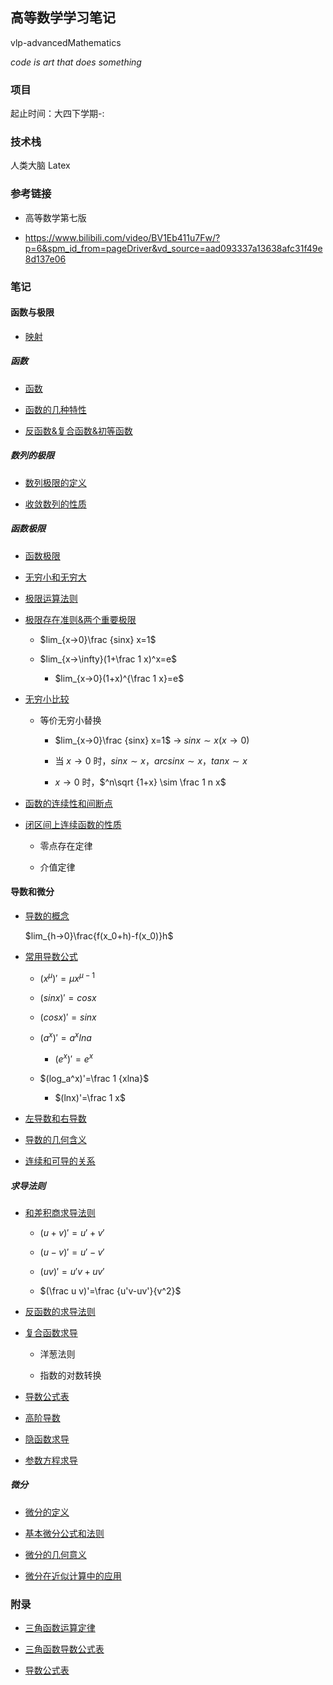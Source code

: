 ## 高等数学学习笔记

vlp-advancedMathematics

_code is art that does something_

### 项目

起止时间：大四下学期-:

### 技术栈

人类大脑 Latex

### 参考链接

* 高等数学第七版

* https://www.bilibili.com/video/BV1Eb411u7Fw/?p=6&spm_id_from=pageDriver&vd_source=aad093337a13638afc31f49e8d137e06

### 笔记

#### 函数与极限

* [映射](./notes/函数与极限/映射.md)

##### 函数

* [函数](./notes/函数与极限/函数.md)

* [函数的几种特性](./notes/函数与极限/函数的几种特性.md)

* [反函数&复合函数&初等函数](./notes/函数与极限/反函数复合函数初等函数.md)

##### 数列的极限

* [数列极限的定义](./notes/函数与极限/数列极限的定义.md)

* [收敛数列的性质](./notes/函数与极限/收敛数列性质.md)

##### 函数极限

* [函数极限](./notes/函数与极限/函数极限.md)

* [无穷小和无穷大](./notes/函数与极限/无穷小和无穷大.md)

* [极限运算法则](./notes/函数与极限/极限运算法则.md)

* [极限存在准则&两个重要极限](./notes/函数与极限/极限存在准则&两个重要极限.md)

    * $lim_{x→0}\frac {sinx} x=1$

    * $lim_{x→\infty}(1+\frac 1 x)^x=e$

        * $lim_{x→0}(1+x)^{\frac 1 x}=e$

* [无穷小比较](./notes/函数与极限/无穷小的比较.md)

    * 等价无穷小替换

        * $lim_{x→0}\frac {sinx} x=1$ → $sinx \sim x(x→0)$

        * 当 $x→0$ 时，$sinx \sim x$，$arcsinx \sim x$，$tanx \sim x$

        * $x→0$ 时，$^n\sqrt {1+x} \sim \frac 1 n x$

* [函数的连续性和间断点](./notes/函数与极限/函数的连续性和断点.md)

* [闭区间上连续函数的性质](./notes/函数与极限/闭区间上连续函数的性质.md)

    * 零点存在定律

    * 介值定律

#### 导数和微分

* [导数的概念](./notes/导数和微分/导数的定义.md)

    $lim_{h→0}\frac{f(x_0+h)-f(x_0)}h$

* [常用导数公式](./notes/导数和微分/常用求导公式举例.md)

    * $(x^\mu)'=\mu x^{\mu-1}$

    * $(sinx)'=cosx$

    * $(cosx)'=sinx$

    * $(a^x)'=a^xlna$

        * $(e^x)'=e^x$

    * $(log_a^x)'=\frac 1 {xlna}$

        * $(lnx)'=\frac 1 x$

* [左导数和右导数](./notes/导数和微分/单侧导数.md)

* [导数的几何含义](./notes/导数和微分/导数的几何含义.md)

* [连续和可导的关系](./notes/导数和微分/可导和连续的关系.md)

##### 求导法则

* [和差积商求导法则](./notes/导数和微分/和差积商求导法则.md)

    * $(u+v)'=u'+v'$

    * $(u-v)'=u'-v'$

    * $(uv)'=u'v+uv'$

    * $(\frac u v)'=\frac {u'v-uv'}{v^2}$

* [反函数的求导法则](./notes/导数和微分/反函数的求导法则.md)

* [复合函数求导](./notes/导数和微分/复合函数求导.md)

    * 洋葱法则

    * 指数的对数转换

* [导数公式表](./notes/导数和微分/导数公式表.md)

* [高阶导数](./notes/导数和微分/高阶导数.md)

* [隐函数求导](./notes/导数和微分/隐函数求导.md)

* [参数方程求导](./notes/导数和微分/参数方程求导.md)

##### 微分

* [微分的定义](./notes/导数和微分/微分的定义.md)

* [基本微分公式和法则](./notes/导数和微分/基本微分公式和法则.md)

* [微分的几何意义](./notes/导数和微分/微分的几何意义.md)

* [微分在近似计算中的应用](./notes/导数和微分/微分在近似计算中的应用.md)

### 附录

* [三角函数运算定律](./notes/函数与极限/函数的连续性和断点.md)

* [三角函数导数公式表](./notes/导数和微分/和差积商求导法则.md)

* [导数公式表](./notes/导数和微分/导数公式表.md)